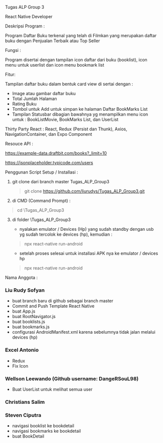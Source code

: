 Tugas ALP Group 3

React Native Developer

Deskripsi Program :

Program Daftar Buku terkenal yang telah di Filmkan yang merupakan daftar buku dengan Penjualan Terbaik atau Top Seller

Fungsi :

Program disertai dengan tampilan icon daftar dari buku (booklist), icon menu untuk userlist dan icon menu bookmark list 

Fitur:

Tampilan daftar buku dalam bentuk card view di sertai dengan : 
* Image atau gambar daftar buku 
* Total Jumlah Halaman
* Rating Buku
* Tombol untuk Add untuk simpan ke halaman Daftar BookMarks List
* Tampilan Statusbar dibagian bawahnya yg menampilkan menu icon untuk : BookListMovie, BookMarks List, dan UserList

Thirty Party React : 
React, Redux (Persist dan Thunk), Axios, NavigationContainer, dan Expo Component

Resouce API : 

https://example-data.draftbit.com/books?_limit=10

https://jsonplaceholder.typicode.com/users

Penggunan Script Setup / Installasi :

1. git clone dari branch master Tugas_ALP_Group3
    
   > git clone https://github.com/liurudys/Tugas_ALP_Group3.git

2. di CMD  (Command Prompt) :
   
  > cd \Tugas_ALP_Group3
   
3. di folder \Tugas_ALP_Group3  
   
   * nyalakan emulator / Devices (Hp) yang sudah standby dengan usb yg sudah tercolok ke devices (hp), kemudian :
  
   > npx react-native run-android

   * setelah proses selesai untuk installasi APK nya ke emulator / devices hp

   > npx react-native run-android

Nama Anggota : 

### Liu Rudy Sofyan
- buat branch baru di github sebagai branch master
- Commit and Push Template React Native
- buat App.js
- buat RootNavigator.js
- buat booklists.js
- buat bookmarks.js
- configurasi AndroidManifest.xml karena sebelumnya tidak jalan melalui devices (hp)

### Excel Antonio
- Redux
- Fix Icon

### Wellson Leewando (Github username: DangeRSouL98)
- Buat UserList untuk melihat semua user

### Christians Salim
### Steven Ciputra
- navigasi booklist ke bookdetail
- navigasi bookmarks ke bookdetail
- buat BookDetail
